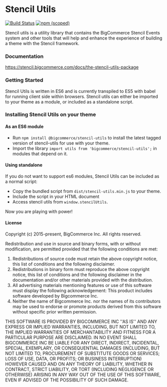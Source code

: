 # Stencil Utils
[![Build Status](https://travis-ci.org/bigcommerce/stencil-utils.svg?branch=master)](https://travis-ci.org/bigcommerce/stencil-utils) [![npm (scoped)](https://img.shields.io/npm/v/@bigcommerce/stencil-utils.svg)](https://www.npmjs.com/package/@bigcommerce/stencil-utils)

Stencil utils is a utility library that contains the BigCommerce Stencil Events system and other tools that will help and enhance the
experience of building a theme with the Stencil framework.

### Documentation
https://stencil.bigcommerce.com/docs/the-stencil-utils-package

### Getting Started
Stencil Utils is written in ES6 and is currently transpiled to ES5 with babel for running client side within browsers.
Stencil utils can either be imported to your theme as a module, or included as a standalone script.

### Installing Stencil Utils on your theme

#### As an ES6 module
* Run `npm install @bigcommerce/stencil-utils` to install the latest tagged version of stencil-utils for use with your theme.
* Import the library `import utils from 'bigcommerce/stencil-utils';` in modules that depend on it.

#### Using standalone
If you do not want to support es6 modules, Stencil Utils can be included as a normal script:
* Copy the bundled script from `dist/stencil-utils.min.js` to your theme.
* Include the script in your HTML document
* Access stencil utils from `window.stencilUtils`.

Now you are playing with power!

#### License

Copyright (c) 2015-present, BigCommerce Inc.
All rights reserved.

Redistribution and use in source and binary forms, with or without
modification, are permitted provided that the following conditions are met:
1. Redistributions of source code must retain the above copyright
   notice, this list of conditions and the following disclaimer.
2. Redistributions in binary form must reproduce the above copyright
   notice, this list of conditions and the following disclaimer in the
   documentation and/or other materials provided with the distribution.
3. All advertising materials mentioning features or use of this software
   must display the following acknowledgement:
   This product includes software developed by Bigcommerce Inc.
4. Neither the name of Bigcommerce Inc. nor the
   names of its contributors may be used to endorse or promote products
   derived from this software without specific prior written permission.

THIS SOFTWARE IS PROVIDED BY BIGCOMMERCE INC ''AS IS'' AND ANY
EXPRESS OR IMPLIED WARRANTIES, INCLUDING, BUT NOT LIMITED TO, THE IMPLIED
WARRANTIES OF MERCHANTABILITY AND FITNESS FOR A PARTICULAR PURPOSE ARE
DISCLAIMED. IN NO EVENT SHALL BIGCOMMERCE INC BE LIABLE FOR ANY
DIRECT, INDIRECT, INCIDENTAL, SPECIAL, EXEMPLARY, OR CONSEQUENTIAL DAMAGES
(INCLUDING, BUT NOT LIMITED TO, PROCUREMENT OF SUBSTITUTE GOODS OR SERVICES;
LOSS OF USE, DATA, OR PROFITS; OR BUSINESS INTERRUPTION) HOWEVER CAUSED AND
ON ANY THEORY OF LIABILITY, WHETHER IN CONTRACT, STRICT LIABILITY, OR TORT
(INCLUDING NEGLIGENCE OR OTHERWISE) ARISING IN ANY WAY OUT OF THE USE OF THIS
SOFTWARE, EVEN IF ADVISED OF THE POSSIBILITY OF SUCH DAMAGE.

